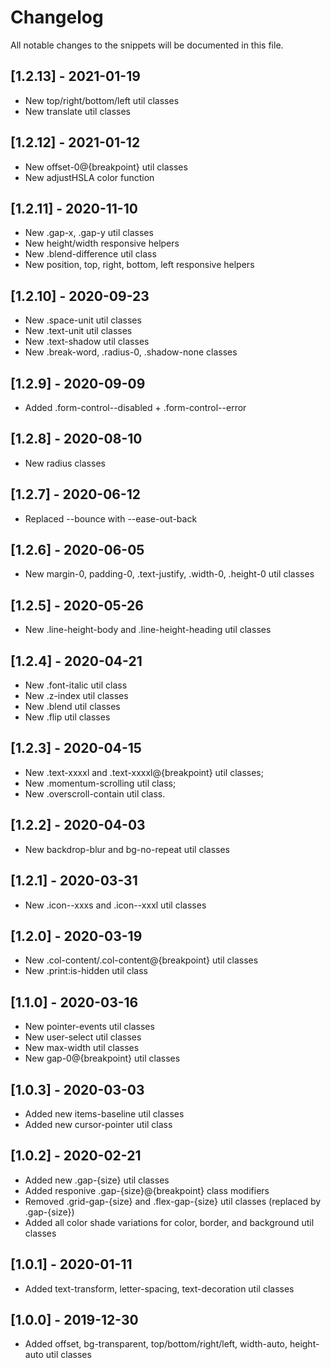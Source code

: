 # Changelog
All notable changes to the snippets will be documented in this file.

## [1.2.13] - 2021-01-19
- New top/right/bottom/left util classes
- New translate util classes

## [1.2.12] - 2021-01-12
- New offset-0@{breakpoint} util classes
- New adjustHSLA color function

## [1.2.11] - 2020-11-10
- New .gap-x, .gap-y util classes
- New height/width responsive helpers
- New .blend-difference util class
- New position, top, right, bottom, left responsive helpers

## [1.2.10] - 2020-09-23
- New .space-unit util classes
- New .text-unit util classes
- New .text-shadow util classes
- New .break-word, .radius-0, .shadow-none classes

## [1.2.9] - 2020-09-09
- Added .form-control--disabled + .form-control--error

## [1.2.8] - 2020-08-10
- New radius classes

## [1.2.7] - 2020-06-12
- Replaced --bounce with --ease-out-back

## [1.2.6] - 2020-06-05
- New margin-0, padding-0, .text-justify, .width-0, .height-0 util classes

## [1.2.5] - 2020-05-26
- New .line-height-body and .line-height-heading util classes

## [1.2.4] - 2020-04-21
- New .font-italic util class
- New .z-index util classes
- New .blend util classes
- New .flip util classes

## [1.2.3] - 2020-04-15
- New .text-xxxxl and .text-xxxxl@{breakpoint} util classes;
- New .momentum-scrolling util class;
- New .overscroll-contain util class.

## [1.2.2] - 2020-04-03
- New backdrop-blur and bg-no-repeat util classes

## [1.2.1] - 2020-03-31
- New .icon--xxxs and .icon--xxxl util classes

## [1.2.0] - 2020-03-19
- New .col-content/.col-content@{breakpoint} util classes
- New .print:is-hidden util class

## [1.1.0] - 2020-03-16
- New pointer-events util classes
- New user-select util classes
- New max-width util classes
- New gap-0@{breakpoint} util classes

## [1.0.3] - 2020-03-03
- Added new items-baseline util classes
- Added new cursor-pointer util class

## [1.0.2] - 2020-02-21
- Added new .gap-{size} util classes
- Added responive .gap-{size}@{breakpoint} class modifiers
- Removed .grid-gap-{size} and .flex-gap-{size} util classes (replaced by .gap-{size})
- Added all color shade variations for color, border, and background util classes

## [1.0.1] - 2020-01-11
- Added text-transform, letter-spacing, text-decoration util classes

## [1.0.0] - 2019-12-30
- Added offset, bg-transparent, top/bottom/right/left, width-auto, height-auto util classes